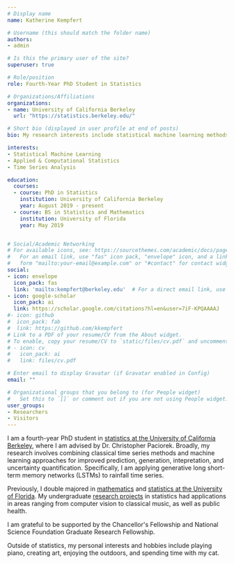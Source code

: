 ```yaml
---
# Display name
name: Katherine Kempfert

# Username (this should match the folder name)
authors:
- admin

# Is this the primary user of the site?
superuser: true

# Role/position
role: Fourth-Year PhD Student in Statistics

# Organizations/Affiliations
organizations:
- name: University of California Berkeley
  url: "https://statistics.berkeley.edu/"

# Short bio (displayed in user profile at end of posts)
bio: My research interests include statistical machine learning methods for applied problems. 

interests:
- Statistical Machine Learning
- Applied & Computational Statistics
- Time Series Analysis

education:
  courses:
  - course: PhD in Statistics
    institution: University of California Berkeley
    year: August 2019 - present
  - course: BS in Statistics and Mathematics
    institution: University of Florida
    year: May 2019


# Social/Academic Networking
# For available icons, see: https://sourcethemes.com/academic/docs/page-builder/#icons
#   For an email link, use "fas" icon pack, "envelope" icon, and a link in the
#   form "mailto:your-email@example.com" or "#contact" for contact widget.
social:
- icon: envelope
  icon_pack: fas
  link: 'mailto:kempfert@berkeley.edu'  # For a direct email link, use "mailto:test@example.org".
- icon: google-scholar
  icon_pack: ai
  link: https://scholar.google.com/citations?hl=en&user=7iF-KPQAAAAJ
#- icon: github
#  icon_pack: fab
#  link: https://github.com/kkempfert
# Link to a PDF of your resume/CV from the About widget.
# To enable, copy your resume/CV to `static/files/cv.pdf` and uncomment the lines below.
# - icon: cv
#   icon_pack: ai
#   link: files/cv.pdf

# Enter email to display Gravatar (if Gravatar enabled in Config)
email: ""

# Organizational groups that you belong to (for People widget)
#   Set this to `[]` or comment out if you are not using People widget.
user_groups:
- Researchers
- Visitors
---
```


I am a fourth-year PhD student in [statistics at the University of California Berkeley](https://statistics.berkeley.edu/), where I am advised by Dr. Christopher Paciorek. Broadly, my research involves combining classical time series methods and machine learning approaches for improved prediction, generation, intepretation, and uncertainty quantification. Specifically, I am applying generative long short-term memory networks (LSTMs) to rainfall time series. 


Previously, I double majored in [mathematics](https://math.ufl.edu/) and [statistics at the University of Florida](https://stat.ufl.edu/). My undergraduate [research projects](#projects) in statistics had applications in areas ranging from computer vision to classical music, as well as public health.  

I am grateful to be supported by the Chancellor's Fellowship and National Science Foundation Graduate Research Fellowship. 

Outside of statistics, my personal interests and hobbies include playing piano, creating art, enjoying the outdoors, and spending time with my cat. 


